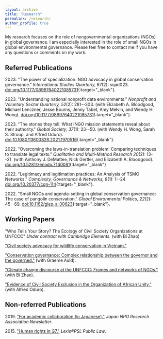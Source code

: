 ```yaml
---
layout: archive
title: "Research"
permalink: /research/
author_profile: true
---
```


My research focuses on the role of nongovernmental organizations (NGOs) in global governance. I am especially interested in the role of small NGOs in global environmental governance. Please feel free to contact me if you have any questions or comments on my work.

## Referred Publications

2023\. "The power of specialization: NGO advocacy in global conservation governance." *International Studies Quarterly, 67*(2): sqad023. [doi.org/10.1177/08997640221085731](https://doi.org/10.1093/isq/sqad023){:target="_blank"}.

2023\. "Understanding national nonprofit data environments." *Nonprofit and Voluntary Sector Quarterly, 52*(2): 281--303. (with Elizabeth A\. Bloodgood, Michael Lenczner, Jesse Bourns, Jenny Tabet, Amy Melvin, and Wendy H\. Wong). [doi.org/10.1177/08997640221085731](https://journals.sagepub.com/doi/10.1177/08997640221085731){:target="_blank"}.

2023\. "The stories they tell: What INGO mission statements reveal about their authority." *Global Society, 37*(1): 23--50. (with Wendy H\. Wong, Sarah S\. Stroup, and Alfred Oduro). [doi:10.1080/13600826.2021.1970516](https://doi.org/10.1080/13600826.2021.1970516){:target="_blank"}.

2022\. "Overcoming the laws-in-translation problem: Comparing techniques to translate legal texts." *Qualitative and Multi-Method Research 20*(2): 13--21. (with Anthony J\. DeMattee, Nick Gertler, and Elizabeth A\. Bloodgood). [doi.org/10.5281/zenodo.7140081](https://doi.org/10.5281/zenodo.7140081){:target="_blank"}

2022\. "Legitimacy and legitimation practices: An Analysis of TSMO Networks." *Complexity, Governance & Networks, 8*(1): 1--24. [doi.org/10.20377/cgn-114](https://complexity-governance-networks.com/index.php/cgn/article/view/111){:target="_blank"}.

2022\. "Small NGOs and agenda-setting in global conservation governance: The case of pangolin conservation." *Global Environmental Politics, 22*(2): 45--69. [doi:10.1162/glep_a_00623](https://doi.org/10.1162/glep_a_00623){:target="_blank"}.

## Working Papers

"Who Tells Your Story? The Ecology of Civil Society Organizations at UNFCCC" *Under contract with Cambridge Elements.* (with Bi Zhao)

["Civil society advocacy for wildlife conservation in Vietnam."](../research/paper10/)

["Conservation governance: Complex relationship between the governor and the governed."](../research/paper7/) (with Graeme Auld).

["Climate change discourse at the UNFCCC: Frames and networks of NGOs."](../research/paper8/) (with Bi Zhao).

["Evidence of Civil Society Exclusion in the Organization of African Unity."](../research/paper9/) (with Alfred Oduro).

## Non-referred Publications

2019\. ["For academic collaboration (in Japanese)."](https://takumishibaike.github.io/files/shibaike_janporanews.pdf) *Japan NPO Research Association Newsletter*.

2015\. ["Human rights in G7."](https://takumishibaike.github.io/files/shibaike_lexis.pdf) *Lexis&reg;PSL Public Law*.